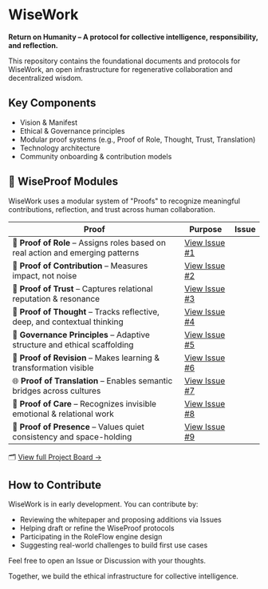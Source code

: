 # WiseWork

**Return on Humanity – A protocol for collective intelligence, responsibility, and reflection.**

This repository contains the foundational documents and protocols for WiseWork, an open infrastructure for regenerative collaboration and decentralized wisdom.

## Key Components
- Vision & Manifest
- Ethical & Governance principles
- Modular proof systems (e.g., Proof of Role, Thought, Trust, Translation)
- Technology architecture
- Community onboarding & contribution models

## 🧩 WiseProof Modules

WiseWork uses a modular system of "Proofs" to recognize meaningful contributions, reflection, and trust across human collaboration.

| Proof | Purpose | Issue |
|-------|---------|-------|
| 🧱 **Proof of Role** – Assigns roles based on real action and emerging patterns | [View Issue #1](https://github.com/fatdinhero/wisework/issues/1) |
| 🧾 **Proof of Contribution** – Measures impact, not noise | [View Issue #2](https://github.com/fatdinhero/wisework/issues/2) |
| 🤝 **Proof of Trust** – Captures relational reputation & resonance | [View Issue #3](https://github.com/fatdinhero/wisework/issues/3) |
| 💬 **Proof of Thought** – Tracks reflective, deep, and contextual thinking | [View Issue #4](https://github.com/fatdinhero/wisework/issues/4) |
| 🧭 **Governance Principles** – Adaptive structure and ethical scaffolding | [View Issue #5](https://github.com/fatdinhero/wisework/issues/5) |
| 🔁 **Proof of Revision** – Makes learning & transformation visible | [View Issue #6](https://github.com/fatdinhero/wisework/issues/6) |
| 🌐 **Proof of Translation** – Enables semantic bridges across cultures | [View Issue #7](https://github.com/fatdinhero/wisework/issues/7) |
| 🫶 **Proof of Care** – Recognizes invisible emotional & relational work | [View Issue #8](https://github.com/fatdinhero/wisework/issues/8) |
| 👤 **Proof of Presence** – Values quiet consistency and space-holding | [View Issue #9](https://github.com/fatdinhero/wisework/issues/9) |

🗂️ [View full Project Board →](https://github.com/users/fatdinhero/projects)





## How to Contribute

WiseWork is in early development. You can contribute by:

- Reviewing the whitepaper and proposing additions via Issues
- Helping draft or refine the WiseProof protocols
- Participating in the RoleFlow engine design
- Suggesting real-world challenges to build first use cases

Feel free to open an Issue or Discussion with your thoughts.

Together, we build the ethical infrastructure for collective intelligence.
